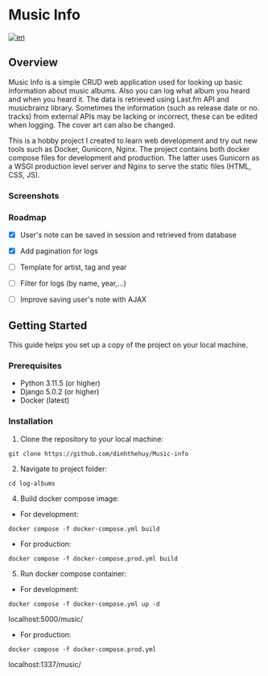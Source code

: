 # Music Info
[![en](https://img.shields.io/badge/lang-en-yellow.svg)](./README.md)

## Overview

Music Info is a simple CRUD web application used for looking up basic information about music albums. Also you can log what album you heard and when you heard it. The data is retrieved using Last.fm API and musicbrainz library. Sometimes the information (such as release date or no. tracks) from external APIs may be lacking or incorrect, these can be edited when logging. The cover art can also be changed.

This is a hobby project I created to learn web development and try out new tools such as Docker, Gunicorn, Nginx. The project contains both docker compose files for development and production. The latter uses Gunicorn as a WSGI production level server and Nginx to serve the static files (HTML, CSS, JS). 

### Screenshots 

### Roadmap
- [x] User's note can be saved in session and retrieved from database
- [x] Add pagination for logs 
- [ ] Template for artist, tag and year
- [ ] Filter for logs (by name, year,...)
- [ ] Improve saving user's note with AJAX 


## Getting Started
This guide helps you set up a copy of the project on your local machine.


### Prerequisites
* Python 3.11.5 (or higher)
* Django 5.0.2 (or higher)
* Docker (latest)

### Installation
1. Clone the repository to your local machine:
```
git clone https://github.com/dinhthehuy/Music-info
```
2. Navigate to project folder:
```
cd log-albums
``` 
4. Build docker compose image:
- For development:
```
docker compose -f docker-compose.yml build
```
- For production:
```
docker compose -f docker-compose.prod.yml build 
```
5. Run docker compose container:
- For development: 
```
docker compose -f docker-compose.yml up -d
```
localhost:5000/music/
- For production:
```
docker compose -f docker-compose.prod.yml
```
  localhost:1337/music/

